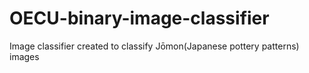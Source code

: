 # OECU-binary-image-classifier
Image classifier created to classify Jōmon(Japanese pottery patterns) images 
